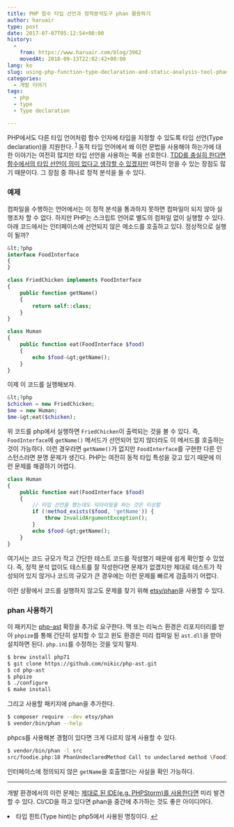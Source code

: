 ```yaml
---
title: PHP 함수 타입 선언과 정적분석도구 phan 활용하기
author: haruair
type: post
date: 2017-07-07T05:12:54+00:00
history:
  - 
    from: https://www.haruair.com/blog/3962
    movedAt: 2018-09-13T22:02:42+00:00
lang: ko
slug: using-php-function-type-declaration-and-static-analysis-tool-phan
categories:
  - 개발 이야기
tags:
  - php
  - type
  - Type declaration

---
```

PHP에서도 다른 타입 언어처럼 함수 인자에 타입을 지정할 수 있도록 타입 선언(Type declaration)을 지원한다. <sup id="fnref-3962-1"><a href="#fn-3962-1" class="jetpack-footnote">1</a></sup> 동적 타입 언어에서 왜 이런 문법을 사용해야 하는가에 대한 이야기는 여전히 많지만 타입 선언을 사용하는 쪽을 선호한다. [TDD를 충실히 한다면 함수에서의 타입 선언이 의미 없다고 생각할 수 있겠지만][1] 여전히 얻을 수 있는 장점도 많기 때문이다. 그 장점 중 하나로 정적 분석을 들 수 있다.

### 예제

컴파일을 수행하는 언어에서는 이 정적 분석을 통과하지 못하면 컴파일이 되지 않아 실행조차 할 수 없다. 하지만 PHP는 스크립트 언어로 별도의 컴파일 없이 실행할 수 있다. 아래 코드에서는 인터페이스에 선언되지 않은 메소드를 호출하고 있다. 정상적으로 실행이 될까?

```php
&lt;?php
interface FoodInterface
{
}

class FriedChicken implements FoodInterface
{
    public function getName()
    {
        return self::class;
    }
}

class Human
{
    public function eat(FoodInterface $food)
    {
        echo $food-&gt;getName();
    }
}
```

이제 이 코드를 실행해보자.

```php
&lt;?php
$chicken = new FriedChicken;
$me = new Human;
$me-&gt;eat($chicken);
```

위 코드를 php에서 실행하면 `FriedChicken`이 출력되는 것을 볼 수 있다. 즉, `FoodInterface`에 `getName()` 메서드가 선언되어 있지 않더라도 이 메서드를 호출하는 것이 가능하다. 이런 경우라면 `getName()`가 없지만 `FoodInterface`를 구현한 다른 인스턴스라면 분명 문제가 생긴다. PHP는 여전히 동적 타입 특성을 갖고 있기 때문에 이런 문제를 해결하기 어렵다.

```php
class Human
{
    public function eat(FoodInterface $food)
    {
        // 타입 선언을 했는데도 덕타이핑을 하는 것은 이상함
        if (!method_exists($food, 'getName')) {
            throw InvalidArgumentException();
        }
        echo $food-&gt;getName();
    }
}
```

여기서는 코드 규모가 작고 간단한 테스트 코드를 작성했기 때문에 쉽게 확인할 수 있었다. 즉, 정적 분석 없이도 테스트를 잘 작성한다면 문제가 없겠지만 제대로 테스트가 작성되어 있지 않거나 코드의 규모가 큰 경우에는 이런 문제를 빠르게 검출하기 어렵다.

이런 상황에서 코드를 실행하지 않고도 문제를 찾기 위해 [etsy/phan][2]을 사용할 수 있다.

### phan 사용하기

이 패키지는 [php-ast][3] 확장을 추가로 요구한다. 맥 또는 리눅스 환경은 리포지터리를 받아 `phpize`를 통해 간단히 설치할 수 있고 윈도 환경은 미리 컴파일 된 `ast.dll`을 받아 설치하면 된다. `php.ini`를 수정하는 것을 잊지 말자.

```bash
$ brew install php71
$ git clone https://github.com/nikic/php-ast.git
$ cd php-ast
$ phpize
$ ./configure
$ make install
```

그리고 사용할 패키지에 phan을 추가한다.

```bash
$ composer require --dev etsy/phan
$ vendor/bin/phan --help
```

phpcs를 사용해본 경험이 있다면 크게 다르지 않게 사용할 수 있다.

```bash
$ vendor/bin/phan -l src
src/foodie.php:18 PhanUndeclaredMethod Call to undeclared method \FoodInterface::getName
```

인터페이스에 정의되지 않은 `getName`을 호출했다는 사실을 확인 가능하다.

* * *

개발 환경에서의 이런 문제는 [제대로 된 IDE(e.g. PHPStorm)를 사용한다면][4] 미리 발견할 수 있다. CI/CD을 하고 있다면 phan을 중간에 추가하는 것도 좋은 아이디어다.

<li id="fn-3962-1">
  타입 힌트(Type hint)는 php5에서 사용된 명칭이다.&#160;<a href="#fnref-3962-1">&#8617;</a> </fn></footnotes>

 [1]: http://radify.io/blog/type-hinting-in-php-good-or-bad-practice/
 [2]: https://github.com/etsy/phan
 [3]: https://github.com/nikic/php-ast
 [4]: https://user-images.githubusercontent.com/1009457/27584730-64a72d7e-5b7c-11e7-92e8-cc7f7f550db0.png